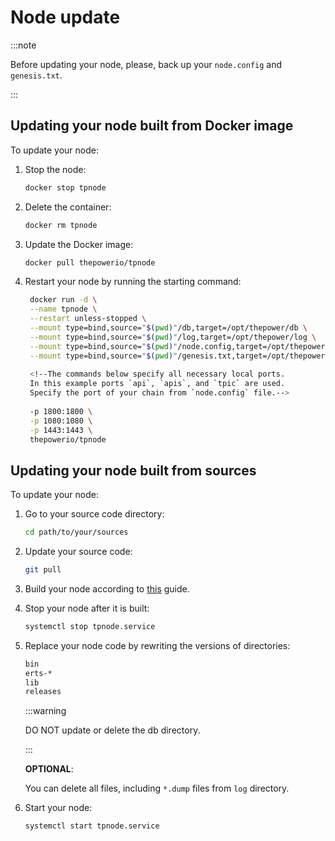 # Node update

:::note

Before updating your node, please, back up your `node.config` and `genesis.txt`.

:::

## Updating your node built from Docker image

To update your node:

1. Stop the node:

   ```bash
   docker stop tpnode
   ```

2. Delete the container:

   ```bash
   docker rm tpnode
   ```
   
3. Update the Docker image:

   ```bash
   docker pull thepowerio/tpnode
   ```
   
4. Restart your node by running the starting command:

   ```bash
    docker run -d \
    --name tpnode \
    --restart unless-stopped \
    --mount type=bind,source="$(pwd)"/db,target=/opt/thepower/db \
    --mount type=bind,source="$(pwd)"/log,target=/opt/thepower/log \
    --mount type=bind,source="$(pwd)"/node.config,target=/opt/thepower/node.config \
    --mount type=bind,source="$(pwd)"/genesis.txt,target=/opt/thepower/genesis.txt \
    
    <!--The commands below specify all necessary local ports. 
    In this example ports `api`, `apis`, and `tpic` are used. 
    Specify the port of your chain from `node.config` file.-->
    
    -p 1800:1800 \
    -p 1080:1080 \
    -p 1443:1443 \
    thepowerio/tpnode
    ```
   
## Updating your node built from sources

To update your node:

1. Go to your source code directory:

   ```bash
   cd path/to/your/sources
   ```
   
2. Update your source code:

   ```bash
   git pull 
   ```

3. Build your node according to [this](./03-download-build-run-source.md) guide.
4. Stop your node after it is built:

   ```bash
   systemctl stop tpnode.service
   ```
   
5. Replace your node code by rewriting the versions of directories:

   ```bash
   bin
   erts-*
   lib
   releases
   ```

   :::warning
   
   DO NOT update or delete the db directory.
   
   :::

   **OPTIONAL**: 

   You can delete all files, including `*.dump` files from `log` directory.

6. Start your node:

   ```bash
   systemctl start tpnode.service
   ```